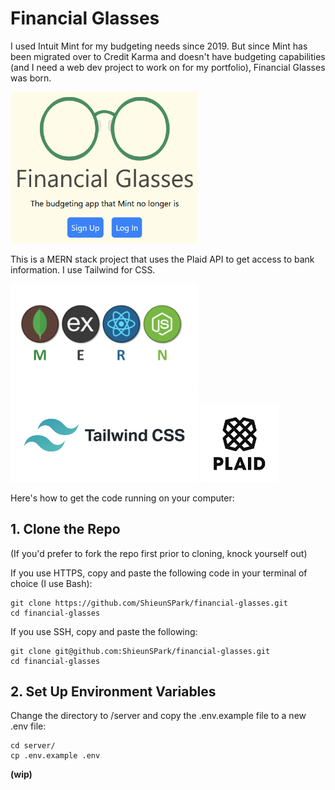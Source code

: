 # Financial Glasses

I used Intuit Mint for my budgeting needs since 2019. But since Mint has been migrated over to Credit Karma and doesn't have budgeting capabilities (and I need a web dev project to work on for my portfolio), Financial Glasses was born.

<!-- ![Financial Glasses home page](client\src\assets\financial-glasses-home-screenshot.png) -->
<img src="client\src\assets\financial-glasses-home-screenshot.png" style="width: 300px;"/>

This is a MERN stack project that uses the Plaid API to get access to bank information. I use Tailwind for CSS.

<img src="client\src\assets\MERN.png" style="width: 300px;"/>
<img src="client\src\assets\tailwind.png" style="width: 300px;"/>
<img src="client\src\assets\plaid.png" style="height: 125px;"/>

Here's how to get the code running on your computer:

## 1. Clone the Repo

(If you'd prefer to fork the repo first prior to cloning, knock yourself out)

If you use HTTPS, copy and paste the following code in your terminal of choice (I use Bash):

```
git clone https://github.com/ShieunSPark/financial-glasses.git
cd financial-glasses
```

If you use SSH, copy and paste the following:

```
git clone git@github.com:ShieunSPark/financial-glasses.git
cd financial-glasses
```

## 2. Set Up Environment Variables

Change the directory to /server and copy the .env.example file to a new .env file:

```
cd server/
cp .env.example .env
```

**(wip)**
